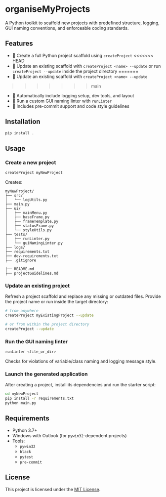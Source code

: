 # organiseMyProjects

A Python toolkit to scaffold new projects with predefined structure, logging, GUI naming conventions, and enforceable coding standards.

## Features

- 📁 Create a full Python project scaffold using `createProject`
<<<<<<< HEAD
- 🔄 Update an existing scaffold with `createProject <name> --update` or run
  `createProject --update` inside the project directory
=======
- 🔄 Update an existing scaffold with `createProject <name> --update`
>>>>>>> main
- 🧪 Automatically include logging setup, dev tools, and layout
- 🧼 Run a custom GUI naming linter with `runLinter`
- 🧰 Includes pre-commit support and code style guidelines

## Installation

```bash
pip install .
```

## Usage

### Create a new project
```bash
createProject myNewProject
```

Creates:
```
myNewProject/
├── src/
│   └── logUtils.py
├── main.py
├── ui/
│   ├── mainMenu.py
│   ├── baseFrame.py
│   ├── frameTemplate.py
│   ├── statusFrame.py
│   └── styleUtils.py
├── tests/
│   ├── runLinter.py
│   └── guiNamingLinter.py
├── logs/
├── requirements.txt
├── dev-requirements.txt
├── .gitignore

├── README.md
├── projectGuidelines.md
```

### Update an existing project
Refresh a project scaffold and replace any missing or outdated files. Provide the
project name or run inside the target directory:
```bash
# from anywhere
createProject myExistingProject --update

# or from within the project directory
createProject --update
```

### Run the GUI naming linter
```bash
runLinter <file_or_dir>
```

Checks for violations of variable/class naming and logging message style.

### Launch the generated application
After creating a project, install its dependencies and run the starter script:
```bash
cd myNewProject
pip install -r requirements.txt
python main.py
```

## Requirements

- Python 3.7+
- Windows with Outlook (for `pywin32`-dependent projects)
- Tools:
  - `pywin32`
  - `black`
  - `pytest`
  - `pre-commit`

## License

This project is licensed under the [MIT License](LICENSE).